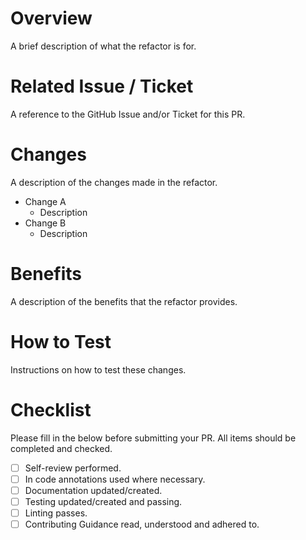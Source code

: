 # Overview

A brief description of what the refactor is for.

# Related Issue / Ticket

A reference to the GitHub Issue and/or Ticket for this PR.

# Changes

A description of the changes made in the refactor.

- Change A
  - Description
- Change B
  - Description

# Benefits

A description of the benefits that the refactor provides.

# How to Test

Instructions on how to test these changes.

# Checklist

Please fill in the below before submitting your PR. All items should be completed and checked.

- [ ] Self-review performed.
- [ ] In code annotations used where necessary.
- [ ] Documentation updated/created.
- [ ] Testing updated/created and passing.
- [ ] Linting passes.
- [ ] Contributing Guidance read, understood and adhered to.
